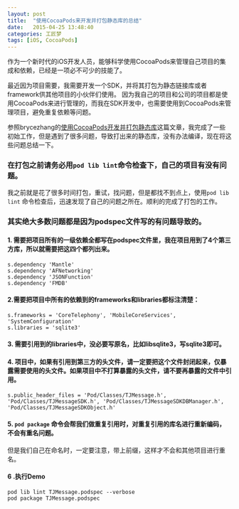 ```yaml
---
layout: post  
title:  "使用CocoaPods来开发并打包静态库的总结"  
date:   2015-04-25 13:48:40  
categories: 工匠梦  
tags: [iOS, CocoaPods]  
---
```


作为一个新时代的iOS开发人员，能够科学使用CocoaPods来管理自己项目的集成和依赖，已经是一项必不可少的技能了。

最近因为项目需要，我需要开发一个SDK，并将其打包为静态链接库或者framework供其他项目的小伙伴们使用。
因为我自己的项目和公司的项目都是使用CocoaPods来进行管理的，而我在SDK开发中，也需要使用到CocoaPods来管理项目，避免重复依赖等问题。

参照brycezhang的[使用CocoaPods开发并打包静态库](http://www.cnblogs.com/brycezhang/p/4117180.html)这篇文章，我完成了一些初始工作，但是遇到了很多问题，导致打出来的静态库，没有办法编译，现在将这些问题总结一下。

### 在打包之前请务必用`pod lib lint`命令检查下，自己的项目有没有问题。    
我之前就是花了很多时间打包，重试，找问题，但是都找不到点上，使用`pod lib lint` 命令检查后，迅速发现了自己的问题之所在。顺利的完成了打包的工作。    

### 其实绝大多数问题都是因为podspec文件写的有问题导致的。 

#### 1. 需要把项目所有的一级依赖全都写在podspec文件里，我在项目用到了4个第三方库，所以就需要把这四个都列出来。   

	s.dependency 'Mantle'
	s.dependency 'AFNetworking'
	s.dependency 'JSONFunction'
	s.dependency 'FMDB'

#### 2.需要把项目中所有的依赖到的frameworks和libraries都标注清楚：

	s.frameworks = 'CoreTelephony', 'MobileCoreServices', 'SystemConfiguration'
	s.libraries = 'sqlite3'

#### 3. 需要引用到的libraries中，没必要写原名，比如libsqlite3，写sqlite3即可。

#### 4. 项目中，如果有引用到第三方的头文件，请一定要把这个文件封闭起来，仅暴露需要使用的头文件。如果项目中不打算暴露的头文件，请不要再暴露的文件中引用。

	s.public_header_files = 'Pod/Classes/TJMessage.h', 'Pod/Classes/TJMessageSDK.h', 'Pod/Classes/TJMessageSDKDBManager.h', 'Pod/Classes/TJMessageSDKObject.h'


#### 5. `pod package` 命令会帮我们做重复引用时，对重复引用的库名进行重新编码，不会有重名问题。
但是我们自己在命名时，一定要注意，带上前缀，这样才不会和其他项目进行重名。    

#### 6 .执行Demo   

	pod lib lint TJMessage.podspec --verbose
	pod package TJMessage.podspec    
